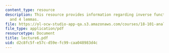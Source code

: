 ```yaml
---
content_type: resource
description: This resource provides information regarding inverse function theorem
  and 4 lemmas.
file: https://ol-ocw-studio-app-qa.s3.amazonaws.com/courses/18-101-analysis-ii-fall-2005/d2c8fc5fe57cd59efc99caa048983d4c_lecture6.pdf
file_type: application/pdf
resourcetype: Document
title: lecture6.pdf
uid: d2c8fc5f-e57c-d59e-fc99-caa048983d4c
---
```

